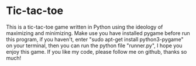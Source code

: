 # Tic-tac-toe
This is a tic-tac-toe game written in Python using the ideology of maximizing and minimizing. Make use you have installed pygame before run this program, if you haven't, enter "sudo apt-get install python3-pygame" on your terminal, then you can run the python file "runner.py", I hope you enjoy this game. If you like my code, please follow me on github, thanks so much!
